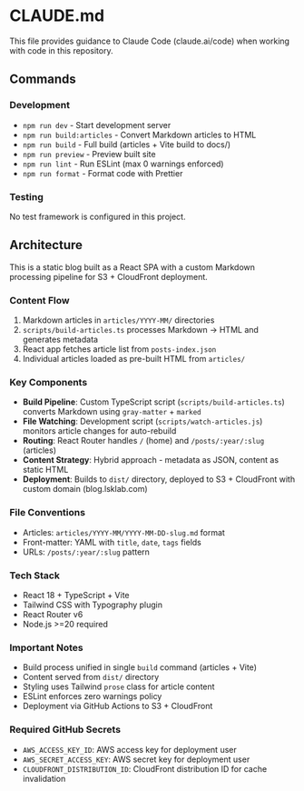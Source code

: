 # CLAUDE.md

This file provides guidance to Claude Code (claude.ai/code) when working with code in this repository.

## Commands

### Development
- `npm run dev` - Start development server
- `npm run build:articles` - Convert Markdown articles to HTML
- `npm run build` - Full build (articles + Vite build to docs/)
- `npm run preview` - Preview built site
- `npm run lint` - Run ESLint (max 0 warnings enforced)
- `npm run format` - Format code with Prettier

### Testing
No test framework is configured in this project.

## Architecture

This is a static blog built as a React SPA with a custom Markdown processing pipeline for S3 + CloudFront deployment.

### Content Flow
1. Markdown articles in `articles/YYYY-MM/` directories
2. `scripts/build-articles.ts` processes Markdown → HTML and generates metadata
3. React app fetches article list from `posts-index.json`
4. Individual articles loaded as pre-built HTML from `articles/`

### Key Components
- **Build Pipeline**: Custom TypeScript script (`scripts/build-articles.ts`) converts Markdown using `gray-matter` + `marked`
- **File Watching**: Development script (`scripts/watch-articles.js`) monitors article changes for auto-rebuild
- **Routing**: React Router handles `/` (home) and `/posts/:year/:slug` (articles)
- **Content Strategy**: Hybrid approach - metadata as JSON, content as static HTML
- **Deployment**: Builds to `dist/` directory, deployed to S3 + CloudFront with custom domain (blog.lsklab.com)

### File Conventions
- Articles: `articles/YYYY-MM/YYYY-MM-DD-slug.md` format
- Front-matter: YAML with `title`, `date`, `tags` fields
- URLs: `/posts/:year/:slug` pattern

### Tech Stack
- React 18 + TypeScript + Vite
- Tailwind CSS with Typography plugin
- React Router v6
- Node.js >=20 required

### Important Notes
- Build process unified in single `build` command (articles + Vite)
- Content served from `dist/` directory
- Styling uses Tailwind `prose` class for article content
- ESLint enforces zero warnings policy
- Deployment via GitHub Actions to S3 + CloudFront

### Required GitHub Secrets
- `AWS_ACCESS_KEY_ID`: AWS access key for deployment user
- `AWS_SECRET_ACCESS_KEY`: AWS secret key for deployment user
- `CLOUDFRONT_DISTRIBUTION_ID`: CloudFront distribution ID for cache invalidation